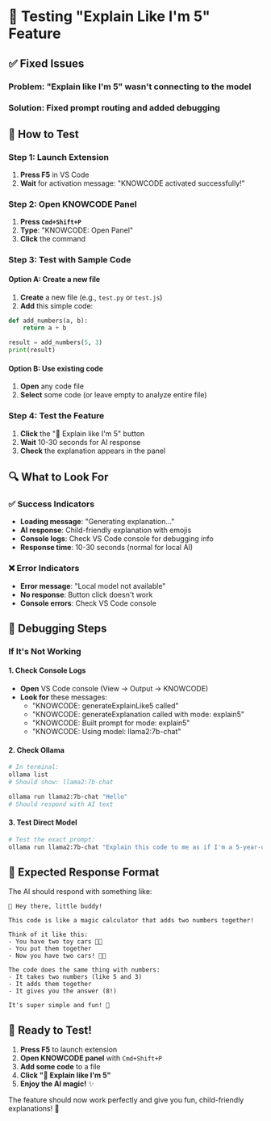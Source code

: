 # 🧪 Testing "Explain Like I'm 5" Feature

## ✅ **Fixed Issues**

### **Problem**: "Explain like I'm 5" wasn't connecting to the model
### **Solution**: Fixed prompt routing and added debugging

## 🎯 **How to Test**

### **Step 1: Launch Extension**
1. **Press F5** in VS Code
2. **Wait** for activation message: "KNOWCODE activated successfully!"

### **Step 2: Open KNOWCODE Panel**
1. **Press `Cmd+Shift+P`**
2. **Type**: "KNOWCODE: Open Panel"
3. **Click** the command

### **Step 3: Test with Sample Code**

#### **Option A: Create a new file**
1. **Create** a new file (e.g., `test.py` or `test.js`)
2. **Add** this simple code:

```python
def add_numbers(a, b):
    return a + b

result = add_numbers(5, 3)
print(result)
```

#### **Option B: Use existing code**
1. **Open** any code file
2. **Select** some code (or leave empty to analyze entire file)

### **Step 4: Test the Feature**
1. **Click** the "👶 Explain like I'm 5" button
2. **Wait** 10-30 seconds for AI response
3. **Check** the explanation appears in the panel

## 🔍 **What to Look For**

### **✅ Success Indicators**
- **Loading message**: "Generating explanation..."
- **AI response**: Child-friendly explanation with emojis
- **Console logs**: Check VS Code console for debugging info
- **Response time**: 10-30 seconds (normal for local AI)

### **❌ Error Indicators**
- **Error message**: "Local model not available"
- **No response**: Button click doesn't work
- **Console errors**: Check VS Code console

## 🐛 **Debugging Steps**

### **If It's Not Working**

#### **1. Check Console Logs**
- **Open** VS Code console (View → Output → KNOWCODE)
- **Look for** these messages:
  - "KNOWCODE: generateExplainLike5 called"
  - "KNOWCODE: generateExplanation called with mode: explain5"
  - "KNOWCODE: Built prompt for mode: explain5"
  - "KNOWCODE: Using model: llama2:7b-chat"

#### **2. Check Ollama**
```bash
# In terminal:
ollama list
# Should show: llama2:7b-chat

ollama run llama2:7b-chat "Hello"
# Should respond with AI text
```

#### **3. Test Direct Model**
```bash
# Test the exact prompt:
ollama run llama2:7b-chat "Explain this code to me as if I'm a 5-year-old: function add(a, b) { return a + b; }"
```

## 🎯 **Expected Response Format**

The AI should respond with something like:

```
🎈 Hey there, little buddy! 

This code is like a magic calculator that adds two numbers together! 

Think of it like this:
- You have two toy cars 🚗🚗
- You put them together 
- Now you have two cars! 🚗🚗

The code does the same thing with numbers:
- It takes two numbers (like 5 and 3)
- It adds them together 
- It gives you the answer (8!)

It's super simple and fun! 🎉
```

## 🚀 **Ready to Test!**

1. **Press F5** to launch extension
2. **Open KNOWCODE panel** with `Cmd+Shift+P`
3. **Add some code** to a file
4. **Click "👶 Explain like I'm 5"**
5. **Enjoy the AI magic!** ✨

The feature should now work perfectly and give you fun, child-friendly explanations! 🎉
